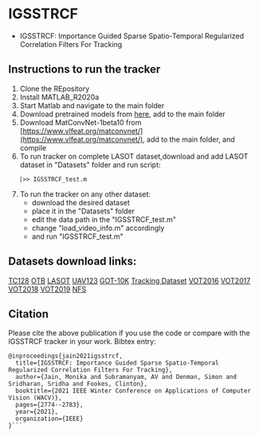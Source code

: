 # IGSSTRCF
- IGSSTRCF: Importance Guided Sparse Spatio-Temporal Regularized Correlation Filters For Tracking

## Instructions to run the tracker
1. Clone the REpository
2. Install MATLAB_R2020a
3. Start Matlab and navigate to the main folder
4. Download pretrained models from [here](https://drive.google.com/drive/folders/1nAv8KK4dgavXc1TElCPltz36spKu0eb3?usp=sharing), add to the main folder
5. Download MatConvNet-1beta10 from [https://www.vlfeat.org/matconvnet/](https://www.vlfeat.org/matconvnet/), add to the main folder, and compile
6. To run tracker on complete LASOT dataset,download and add LASOT dataset in "Datasets" folder and run script:
```
   |>> IGSSTRCF_test.m
``` 
7. To run the tracker on any other dataset:
    - download the desired dataset
    - place it in the "Datasets" folder
    - edit the data path in the "IGSSTRCF_test.m"
    - change "load_video_info.m" accordingly 
    - and run "IGSSTRCF_test.m" 

## Datasets download links:

[TC128](https://www3.cs.stonybrook.edu/~hling/data/TColor-128/TColor-128.html)
[OTB](http://cvlab.hanyang.ac.kr/tracker_benchmark/datasets.html)
[LASOT](https://cis.temple.edu/lasot/)
[UAV123](https://cemse.kaust.edu.sa/ivul/uav123)
[GOT-10K](http://got-10k.aitestunion.com/downloads)
[Tracking Dataset](https://cmp.felk.cvut.cz/~vojirtom/)
[VOT2016](https://www.votchallenge.net/vot2016/dataset.html)
[VOT2017](https://www.votchallenge.net/vot2017/dataset.html)
[VOT2018](https://www.votchallenge.net/vot2018/dataset.html)
[VOT2019](https://www.votchallenge.net/vot2019/dataset.html)
[NFS](http://www.ci2cv.net/projects/need-for-speed-dataset/)

## Citation
Please cite the above publication if you use the code or compare with the IGSSTRCF tracker in your work. Bibtex entry:
```
@inproceedings{jain2021igsstrcf,
  title={IGSSTRCF: Importance Guided Sparse Spatio-Temporal Regularized Correlation Filters For Tracking},
  author={Jain, Monika and Subramanyam, AV and Denman, Simon and Sridharan, Sridha and Fookes, Clinton},
  booktitle={2021 IEEE Winter Conference on Applications of Computer Vision (WACV)},
  pages={2774--2783},
  year={2021},
  organization={IEEE}
}```

